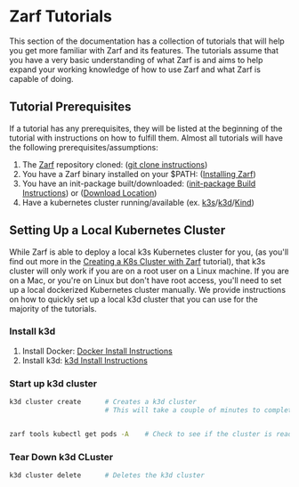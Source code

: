 # Zarf Tutorials

This section of the documentation has a collection of tutorials that will help you get more familiar with Zarf and its features. The tutorials assume that you have a very basic understanding of what Zarf is and aims to help expand your working knowledge of how to use Zarf and what Zarf is capable of doing.

## Tutorial Prerequisites
If a tutorial has any prerequisites, they will be listed at the beginning of the tutorial with instructions on how to fulfill them.
Almost all tutorials will have the following prerequisites/assumptions:

1. The [Zarf](https://github.com/defenseunicorns/zarf) repository cloned: ([git clone instructions](https://docs.github.com/en/repositories/creating-and-managing-repositories/cloning-a-repository))
1. You have a Zarf binary installed on your $PATH: ([Installing Zarf](../1-getting-started/index.md#installing-zarf))
1. You have an init-package built/downloaded: ([init-package Build Instructions](./0-using-zarf-package-create.md)) or ([Download Location](https://github.com/defenseunicorns/zarf/releases))
1. Have a kubernetes cluster running/available (ex. [k3s](https://k3s.io/)/[k3d](https://k3d.io/v5.4.1/)/[Kind](https://kind.sigs.k8s.io/docs/user/quick-start#installation))

## Setting Up a Local Kubernetes Cluster

While Zarf is able to deploy a local k3s Kubernetes cluster for you, (as you'll find out more in the [Creating a K8s Cluster with Zarf](./5-creating-a-k8s-cluster-with-zarf.md) tutorial), that k3s cluster will only work if you are on a root user on a Linux machine. If you are on a Mac, or you're on Linux but don't have root access, you'll need to set up a local dockerized Kubernetes cluster manually. We provide instructions on how to quickly set up a local k3d cluster that you can use for the majority of the tutorials.

### Install k3d

1. Install Docker: [Docker Install Instructions](https://docs.docker.com/get-docker/)
2. Install k3d: [k3d Install Instructions](https://k3d.io/#installation)

### Start up k3d cluster

```bash
k3d cluster create      # Creates a k3d cluster
                        # This will take a couple of minutes to complete


zarf tools kubectl get pods -A    # Check to see if the cluster is ready
```

### Tear Down k3d CLuster

```bash
k3d cluster delete      # Deletes the k3d cluster
```
